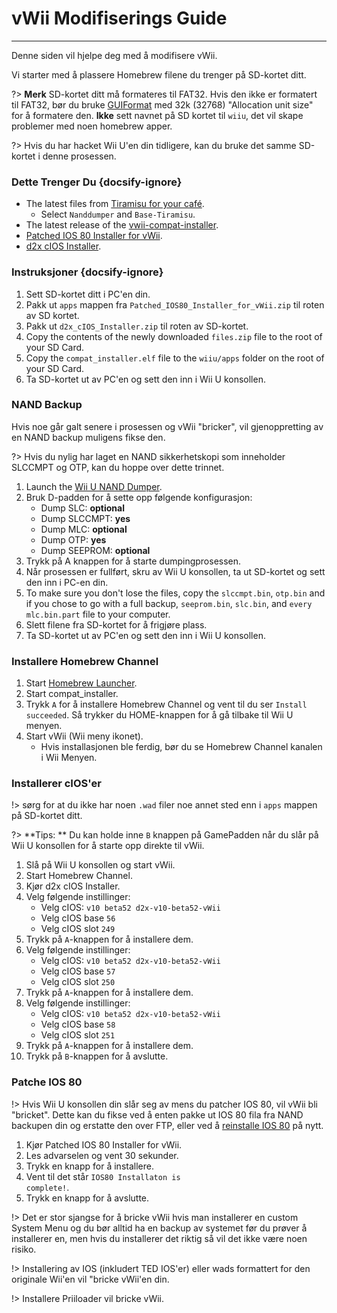 # vWii Modifiserings Guide
---
Denne siden vil hjelpe deg med å modifisere vWii.

Vi starter med å plassere Homebrew filene du trenger på SD-kortet ditt.

?> **Merk** SD-kortet ditt må formateres til FAT32. Hvis den ikke er formatert til FAT32, bør du bruke [GUIFormat](http://ridgecrop.co.uk/index.htm?guiformat.htm) med 32k (32768) "Allocation unit size" for å formatere den. **Ikke** sett navnet på SD kortet til `wiiu`, det vil skape problemer med noen homebrew apper.

?> Hvis du har hacket Wii U'en din tidligere, kan du bruke det samme SD-kortet i denne prosessen.



### Dette Trenger Du {docsify-ignore}

- The latest files from [Tiramisu for your café](https://tiramisu.foryour.cafe).
    - Select `Nanddumper` and `Base-Tiramisu`.
- The latest release of the [vwii-compat-installer](https://github.com/TheLordScruffy/vwii-compat-installer/releases).
- <a href="docs/files/Patched_IOS80_Installer_for_vWii.zip" download>Patched IOS 80 Installer for vWii</a>.
- <a href ="docs/files/d2x_cIOS_Installer.zip" download>d2x cIOS Installer</a>.

### Instruksjoner {docsify-ignore}

1. Sett SD-kortet ditt i PC'en din.
1. Pakk ut `apps` mappen fra <code>Patched_<wbr>IOS80_<wbr>Installer_<wbr>for_<wbr>vWii<wbr>.zip</code> til roten av SD kortet.
1. Pakk ut <code>d2x_<wbr>cIOS_<wbr>Installer<wbr>.zip</code> til roten av SD-kortet.
1. Copy the contents of the newly downloaded `files.zip` file to the root of your SD Card.
1. Copy the `compat_installer.elf` file to the `wiiu/apps` folder on the root of your SD Card.
1. Ta SD-kortet ut av PC'en og sett den inn i Wii U konsollen.

### NAND Backup

Hvis noe går galt senere i prosessen og vWii "bricker", vil gjenoppretting av en NAND backup muligens fikse den.

?> Hvis du nylig har laget en NAND sikkerhetskopi som inneholder SLCCMPT og OTP, kan du hoppe over dette trinnet.

1. Launch the [Wii U NAND Dumper](vwii/browser-exploit).
1. Bruk D-padden for å sette opp følgende konfigurasjon:
    - Dump SLC: **optional**
    - Dump SLCCMPT: **yes**
    - Dump MLC: **optional**
    - Dump OTP: **yes**
    - Dump SEEPROM: **optional**
1. Trykk på A knappen for å starte dumpingprosessen.
1. Når prosessen er fullført, skru av Wii U konsollen, ta ut SD-kortet og sett den inn i PC-en din.
1. To make sure you don't lose the files, copy the `slccmpt.bin`, `otp.bin` and if you chose to go with a full backup, `seeprom.bin`, `slc.bin`, and `every mlc.bin.part` file to your computer.
1. Slett filene fra SD-kortet for å frigjøre plass.
1. Ta SD-kortet ut av PC'en og sett den inn i Wii U konsollen.

### Installere Homebrew Channel

1. Start [Homebrew Launcher](vwii/browser-exploit).
1. Start compat_installer.
1. Trykk `A` for å installere Homebrew Channel og vent til du ser `Install succeeded`. Så trykker du HOME-knappen for å gå tilbake til Wii U menyen.
1. Start vWii (Wii meny ikonet).
   - Hvis installasjonen ble ferdig, bør du se Homebrew Channel kanalen i Wii Menyen.

### Installerer cIOS'er

!> sørg for at du ikke har noen `.wad` filer noe annet sted enn i `apps` mappen på SD-kortet ditt.

?> **Tips: ** Du kan holde inne `B` knappen på GamePadden når du slår på Wii U konsollen for å starte opp direkte til vWii.

1. Slå på Wii U konsollen og start vWii.
1. Start Homebrew Channel.
1. Kjør d2x cIOS Installer.
1. Velg følgende instillinger:
    - Velg cIOS: `v10 beta52 d2x-v10-beta52-vWii`
    - Velg cIOS base `56`
    - Velg cIOS slot `249`
1. Trykk på `A`-knappen for å installere dem.
1. Velg følgende instillinger:
    - Velg cIOS: `v10 beta52 d2x-v10-beta52-vWii`
    - Velg cIOS base `57`
    - Velg cIOS slot `250`
1. Trykk på `A`-knappen for å installere dem.
1. Velg følgende instillinger:
    - Velg cIOS: `v10 beta52 d2x-v10-beta52-vWii`
    - Velg cIOS base `58`
    - Velg cIOS slot `251`
1. Trykk på `A`-knappen for å installere dem.
1. Trykk på `B`-knappen for å avslutte.

### Patche IOS 80

!> Hvis Wii U konsollen din slår seg av mens du patcher IOS 80, vil vWii bli "bricket". Dette kan du fikse ved å enten pakke ut IOS 80 fila fra NAND backupen din og erstatte den over FTP, eller ved å [reinstalle IOS 80](recover-vwii-ioses-channels) på nytt.

1. Kjør Patched IOS 80 Installer for vWii.
1. Les advarselen og vent 30 sekunder.
1. Trykk en knapp for å installere.
1. Vent til det står <code>IOS80 <wbr>Installaton <wbr>is <wbr>complete!</code>.
1. Trykk en knapp for å avslutte.

!> Det er stor sjangse for å bricke vWii hvis man installerer en custom System Menu og du bør alltid ha en backup av systemet før du prøver å installerer en, men hvis du installerer det riktig så vil det ikke være noen risiko.

!> Installering av IOS (inkludert TED IOS'er) eller wads formattert for den originale Wii'en vil "bricke vWii'en din.

!> Installere Priiloader vil bricke vWii.
